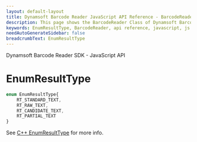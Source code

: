 ```yaml
---
layout: default-layout
title: Dynamsoft Barcode Reader JavaScript API Reference - BarcodeReader
description: This page shows the BarcodeReader Class of Dynamsoft Barcode Reader JavaScript SDK.
keywords: EnumResultType, BarcodeReader, api reference, javascript, js
needAutoGenerateSidebar: false
breadcrumbText: EnumResultType
---
```


Dynamsoft Barcode Reader SDK - JavaScript API
# EnumResultType

```ts
enum EnumResultType{ 
    RT_STANDARD_TEXT, 
    RT_RAW_TEXT, 
    RT_CANDIDATE_TEXT, 
    RT_PARTIAL_TEXT 
}
```

See [C++ EnumResultType](https://www.dynamsoft.com/barcode-reader/parameters/enum/result-enums.html?ver=latest#resulttype) for more info.
